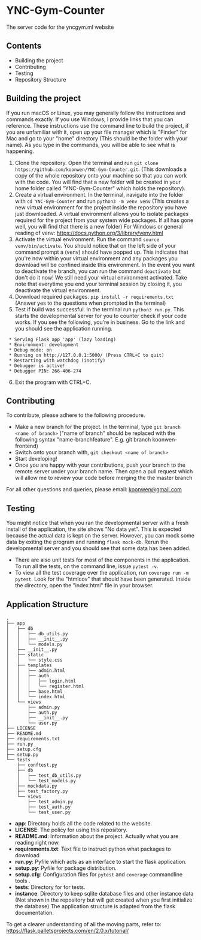 # YNC-Gym-Counter
The server code for the yncgym.ml website

## Contents
- Building the project
- Contributing  
- Testing  
- Repository Structure

## Building the project
If you run macOS or Linux, you may generally follow the instructions and commands exactly. If you use Windows, I provide links that you can reference. These instructions use the command line to build the project, if you are unfamiliar with it, open up your file manager which is "Finder" for Mac and go to your "home" directory (This should be the folder with your name). As you type in the commands, you will be able to see what is happening.
1. Clone the repository. Open the terminal and run `git clone https://github.com/koonwen/YNC-Gym-Counter.git`. (This downloads a copy of the whole repository onto your machine so that you can work with the code. You will find that a new folder will be created in your home folder called "YNC-Gym-Counter" which holds the repository).
2. Create a virtual environment. In the terminal, navigate into the folder with `cd YNC-Gym-Counter` and run `python3 -m venv venv` (This creates a new virtual environment for the project inside the repository you have just downloaded. A virtual environment allows you to isolate packages required for the project from your system wide packages. If all has gone well, you will find that there is a new folder) For Windows or general reading of venv: https://docs.python.org/3/library/venv.html
3. Activate the virtual environment. Run the command `source venv/bin/activate`. You should notice that on the left side of your command prompt a (venv) should have popped up. This indicates that you're now within your virtual environment and any packages you download will be confined inside this environment. In the event you want to deactivate the branch, you can run the command `deactivate` but don't do it now! We still need your virtual environment activated. Take note that everytime you end your terminal session by closing it, you deactivate the virtual environment.
4. Download required packages. `pip install -r requirements.txt` (Answer yes to the questions when prompted in the terminal)
5. Test if build was successful. In the terminal run `python3 run.py`. This starts the developmental server for you to counter check if your code works. If you see the following, you're in business. Go to the link and you should see the application running.
```
 * Serving Flask app 'app' (lazy loading)
 * Environment: development
 * Debug mode: on
 * Running on http://127.0.0.1:5000/ (Press CTRL+C to quit)
 * Restarting with watchdog (inotify)
 * Debugger is active!
 * Debugger PIN: 266-406-274
```
6. Exit the program with CTRL+C.

## Contributing
To contribute, please adhere to the following procedure.
- Make a new branch for the project. In the terminal, type `git branch <name of branch>` ("name of branch" should be replaced with the following syntax "name-branchfeature". E.g. git branch koonwen-frontend)
- Switch onto your branch with, `git checkout <name of branch>`
- Start developing!
- Once you are happy with your contributions, push your branch to the remote server under your branch name. Then open a pull request which will allow me to review your code before merging the the master branch

For all other questions and queries, please email: koonwen@gmail.com

## Testing
You might notice that when you ran the developmental server with a fresh install of the application, the site shows "No data yet". This is expected because the actual data is kept on the server. However, you can mock some data by exiting the program and running `flask mock-db`. Rerun the developmental server and you should see that some data has been added.
- There are also unit tests for most of the components in the application. To run all the tests, on the command line, issue `pytest -v`. 
- To view all the test coverage over the application, run `coverage run -m pytest`. Look for the "htmlcov" that should have been generated. Inside the directory, open the "index.html" file in your browser.

## Application Structure        
```
.
├── app
│   ├── db
│   │   ├── db_utils.py
│   │   ├── __init__.py
│   │   └── models.py
│   ├── __init__.py
│   ├── static
│   │   └── style.css
│   ├── templates
│   │   ├── admin.html
│   │   ├── auth
│   │   │   ├── login.html
│   │   │   └── register.html
│   │   ├── base.html
│   │   └── index.html
│   └── views
│       ├── admin.py
│       ├── auth.py
│       ├── __init__.py
│       └── user.py
├── LICENSE
├── README.md
├── requirements.txt
├── run.py
├── setup.cfg
├── setup.py
└── tests
    ├── conftest.py
    ├── db
    │   ├── test_db_utils.py
    │   └── test_models.py
    ├── mockdata.py
    ├── test_factory.py
    └── views
        ├── test_admin.py
        ├── test_auth.py
        └── test_user.py
```
- **app**: Directory holds all the code related to the website.
- **LICENSE**: The policy for using this repository.
- **README.md**: Information about the project. Actually what you are reading right now.
- **requirements.txt**: Text file to instruct python what packages to download
- **run.py**: Pyfile which acts as an interface to start the flask application.
- **setup.py**: Pyfile for package distribution.
- **setup.cfg**: Configuration files for `pytest` and `coverage` commandline tools  .
- **tests**: Directory for for tests.
- **instance**: Directory to keep sqlite database files and other instance data (Not shown in the repository but will get created when you first initialize the database)
The application structure is adapted from the flask documentation.
  
To get a clearer understanding of all the moving parts, refer to:
https://flask.palletsprojects.com/en/2.0.x/tutorial/
